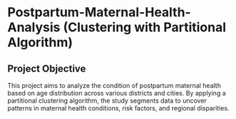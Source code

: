 # Postpartum-Maternal-Health-Analysis (Clustering with Partitional Algorithm)

## Project Objective

This project aims to analyze the condition of postpartum maternal health based on age distribution across various districts and cities. By applying a partitional clustering algorithm, the study segments data to uncover patterns in maternal health conditions, risk factors, and regional disparities.
